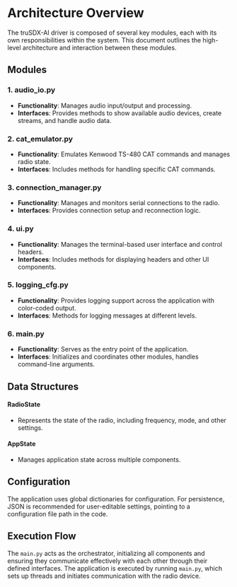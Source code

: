 # Architecture Overview

The truSDX-AI driver is composed of several key modules, each with its own responsibilities within the system. This document outlines the high-level architecture and interaction between these modules.

## Modules

### 1. audio_io.py

- **Functionality**: Manages audio input/output and processing.
- **Interfaces**: Provides methods to show available audio devices, create streams, and handle audio data.

### 2. cat_emulator.py

- **Functionality**: Emulates Kenwood TS-480 CAT commands and manages radio state.
- **Interfaces**: Includes methods for handling specific CAT commands.

### 3. connection_manager.py

- **Functionality**: Manages and monitors serial connections to the radio.
- **Interfaces**: Provides connection setup and reconnection logic.

### 4. ui.py

- **Functionality**: Manages the terminal-based user interface and control headers.
- **Interfaces**: Includes methods for displaying headers and other UI components.

### 5. logging_cfg.py

- **Functionality**: Provides logging support across the application with color-coded output.
- **Interfaces**: Methods for logging messages at different levels.

### 6. main.py

- **Functionality**: Serves as the entry point of the application.
- **Interfaces**: Initializes and coordinates other modules, handles command-line arguments.

## Data Structures

#### RadioState

- Represents the state of the radio, including frequency, mode, and other settings.

#### AppState

- Manages application state across multiple components.

## Configuration

The application uses global dictionaries for configuration. For persistence, JSON is recommended for user-editable settings, pointing to a configuration file path in the code.

## Execution Flow

The `main.py` acts as the orchestrator, initializing all components and ensuring they communicate effectively with each other through their defined interfaces. The application is executed by running `main.py`, which sets up threads and initiates communication with the radio device.
